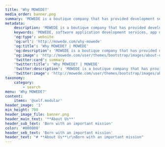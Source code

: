 ```yaml
---
title: 'Why MOWEDE?'
media_order: banner.png
summary: 'MOWEDE is a boutique company that has provided development services for prominent companies across a broad range of industries and technologies.'
metadata:
    description: 'MOWEDE is a boutique company that has provided development services for prominent companies across a broad range of industries and technologies.'
    keywords: 'MOWEDE, software application development services, app development and maintenance, app development services, app development and maintenance, mobile app, create apps, develop apps, web development, desktop development, modernize legacy applications'
    'og:type': website
    'og:url': 'http://mowede.com/why-mowede'
    'og:title': 'Why MOWEDE? | MOWEDE'
    'og:description': 'MOWEDE is a boutique company that has provided development services for prominent companies across a broad range of industries and technologies.'
    'og:image': 'http://mowede.com/user/themes/bootstrap/images/about-us.png'
    'twitter:card': summary
    'twitter:title': 'Why MOWEDE? | MOWEDE'
    'twitter:description': 'MOWEDE is a boutique company that has provided development services for prominent companies across a broad range of industries and technologies.'
    'twitter:image': 'http://mowede.com/user/themes/bootstrap/images/about-us.png'
taxonomy:
    category:
        - search
menu: 'Why MOWEDE?'
content:
    items: '@self.modular'
header_image: '1'
min_height: 700
header_image_file: banner.png
header_main_text: '**About Us**'
header_sub_text: 'Born with an important mission'
color: '#000000'
header_seb_text: 'Born with an important mission'
header_text: "# **About Us**\r\nBorn with an important mission"
---
```


